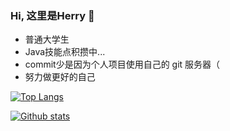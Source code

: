### Hi, 这里是Herry 👋

- 普通大学生
- Java技能点积攒中...
- commit少是因为个人项目使用自己的 git 服务器（
- 努力做更好的自己

[![Top Langs](https://github-readme-stats.vercel.app/api/top-langs/?username=herry-too&layout=compact)](https://github.com/anuraghazra/github-readme-stats)

[![Github stats](https://github-readme-stats.vercel.app/api?username=Herry-too)](https://github.com/anuraghazra/github-readme-stats)

<!--
**Herry-too/Herry-too** is a ✨ _special_ ✨ repository because its `README.md` (this file) appears on your GitHub profile.

Here are some ideas to get you started:

- 🔭 I’m currently working on ...
- 🌱 I’m currently learning ...
- 👯 I’m looking to collaborate on ...
- 🤔 I’m looking for help with ...
- 💬 Ask me about ...
- 📫 How to reach me: ...
- 😄 Pronouns: ...
- ⚡ Fun fact: ...
-->
